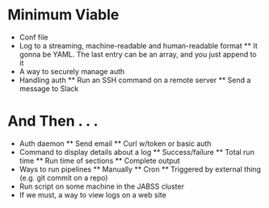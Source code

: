 Minimum Viable
==============
* Conf file
* Log to a streaming, machine-readable and human-readable format
** It gonna be YAML. The last entry can be an array, and you just append to it
* A way to securely manage auth
* Handling auth
** Run an SSH command on a remote server
** Send a message to Slack



And Then . . . 
==============
* Auth daemon
** Send email
** Curl w/token or basic auth
* Command to display details about a log
** Success/failure
** Total run time
** Run time of sections
** Complete output
* Ways to run pipelines
** Manually
** Cron
** Triggered by external thing (e.g. git commit on a repo)
* Run script on some machine in the JABSS cluster
* If we must, a way to view logs on a web site
